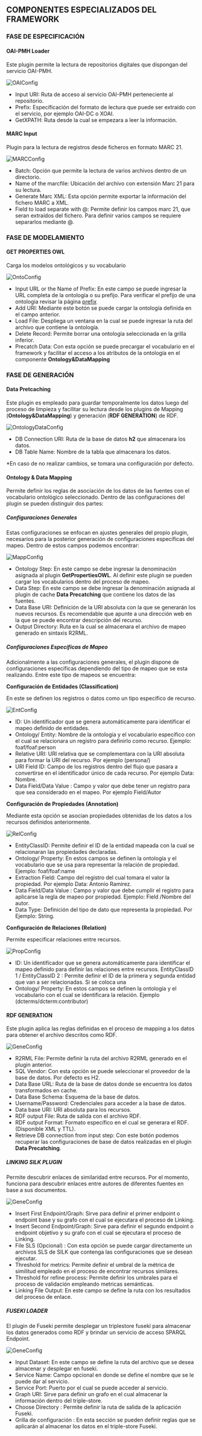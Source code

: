 

## COMPONENTES ESPECIALIZADOS DEL FRAMEWORK ##

### FASE DE ESPECIFICACIÓN ###
####  OAI-PMH Loader ####
Este plugin permite la lectura de repositorios digitales que dispongan del servicio OAI-PMH.

![OAIConfig](./Images/OAIconfig.png?style=centerme)


- Input URI: Ruta de acceso al servicio OAI-PMH perteneciente al repositorio.
- Prefix: Específicación del formato de lectura que puede ser extraído con el servicio, por ejemplo OAI-DC o XOAI.
- GetXPATH: Ruta desde la cual se empezara a leer la información.


#### MARC Input #### 
Plugin para la lectura de registros  desde ficheros en formato MARC 21.

![MARCConfig](./Images/marc21config.png?style=centerme)

- Batch: Opción que permite la lectura de varios  archivos dentro de un directorio.
- Name of the marcfile: Ubicación del archivo con extensión Marc 21 para su lectura.
- Generate Marc XML: Esta opción permite exportar  la información del fichero MARC a XML.
- Field to load separate with @: Permite definir los campos marc 21,  que seran extraídos del fichero. Para definir varios campos se requiere separarlos mediante @.

### FASE DE MODELAMIENTO ###
#### GET PROPERTIES OWL ####
Carga los modelos ontológicos y su  vocabulario 

![OntoConfig](./Images/ontologyload.png?style=centerme)

- Input URL or the Name of Prefix: En este campo se puede ingresar la URL completa de la ontología o su prefijo. Para verificar el prefijo de una ontologia revisar la página [prefix](http://prefix.cc/)
- Add URI: Mediante este botón se puede cargar la ontología definida en el campo anterior.
- Load File: Despliega un ventana en la cual se puede ingresar la ruta del archivo que contiene la ontología.
- Delete Record: Permite borrar una ontología seleccionada en la grilla inferior.
- Precatch Data: Con esta opción se puede precargar el vocabulario en el framework y facilitar el acceso a los atributos de la ontología  en el componente **Ontology&DataMapping**

### FASE DE GENERACIÓN ###
#### Data Pretcaching ####
Este plugin es empleado para guardar temporalmente los datos luego del proceso de limpieza y facilitar su lectura desde los plugins de Mapping (**Ontology&DataMapping**) y generación (**RDF GENERATION**)  de RDF.

![OntologyDataConfig](./Images/Datapretconfig.png?style=centerme)

- DB Connection URI: Ruta  de la base de datos **h2** que almacenara los datos.
- DB Table Name: Nombre de la tabla que almacenara los datos.

\*En caso de no realizar cambios, se tomara una configuración por defecto.

#### Ontology & Data Mapping ####
Permite definir los reglas de asociación de los datos de las fuentes con el vocabulario ontológico seleccionado. Dentro de las  configuraciones del plugin se pueden distinguir dos partes:


##### Configuraciones Generales #####
Estas configuraciones se enfocan en ajustes generales del propio plugin, necesarios para la posterior generación de configuraciones específicas del mapeo. Dentro de estos campos podemos encontrar:

![MappConfig](./Images/mappingconfig.png?style=centerme)

- Ontology Step: En este campo se debe ingresar  la denominación asignada al plugin **GetPropertiesOWL**. Al definir este plugin se pueden cargar los vocabularios dentro del proceso de mapeo. 
- Data Step: En este campo se debe ingresar  la denominación asignada al plugin de cache **Data Precatching** que contiene los datos de las fuentes.
- Data Base URI: Definición de la URI absoluta con la que se generarán los nuevos recursos. Es recomendable que apunte a una dirección web en la que se puede encontrar descripción del recurso.
- Output Directory: Ruta en la cual se almacenara el archivo de mapeo generado en sintaxis R2RML.


##### Configuraciones Específicas de Mapeo #####

Adicionalmente a las configuraciones generales, el plugin dispone de configuraciones específicas dependiendo del tipo de mapeo que se esta realizando. Entre este tipo de mapeos se encuentra:

**Configuración de  Entidades (Classification)**

En este se definen los registros o datos como un tipo específico de recurso.

![EntConfig](./Images/entity.png?style=centerme)

- ID: Un identifícador que se genera automáticamente para identificar el mapeo definido de entidades.
- Ontology/ Entity: Nombre de la ontologia y el vocabulario específico con el cual se relacionara un registro para definirlo como recurso. Ejemplo: foaf/foaf:person
- Relative URI: URI relativa que se complementara con la URI absoluta para formar la URI del recurso. Por ejemplo (persona/)
- URI Field ID: Campo de los registros dentro del flujo que pasara a convertirse en el identificador único de cada recurso. Por ejemplo Data: Nombre.
- Data Field/Data Value : Campo y valor que debe tener un registro para que sea considerado en el mapeo. Por ejemplo Field/Autor

**Configuración de  Propiedades (Annotation)**

Mediante esta opción se asocian propiedades obtenidas de los datos a los recursos definidos anteriormente.

![RelConfig](./Images/propertymap.png?style=centerme)

- EntityClassID: Permite definir el ID de la entidad mapeada con la cual se relacionaran las propiedades declaradas.
- Ontology/ Property: En estos campos se definen la ontología y el vocabulario que se usa para representar la relación de propiedad. Ejemplo: foaf/foaf:name
- Extraction Field: Campo del registro del cual tomara el valor la propiedad. Por ejemplo Data: Antonio Ramirez.
- Data Field/Data Value : Campo y valor que debe cumplir el registro para aplicarse la regla de mapeo por propiedad. Ejemplo: Field /Nombre del autor.
- Data Type: Definición del tipo de dato que representa la propiedad. Por Ejemplo: String.

**Configuración de  Relaciones (Relation)**

Permite especificar relaciones entre recursos.

![PropConfig](./Images/relationmap.png?style=centerme)

- ID: Un identifícador que se genera automáticamente para identificar el mapeo definido para definir las relaciones entre recursos. EntityClassID 1 / EntityClassID 2 : Permite definir el ID de la primera y segunda entidad que van a ser relacionadas. Si se coloca una 
- Ontology/ Property: En estos campos se definen la ontología y el vocabulario con el cual se identificara la relación. Ejemplo (dcterms/dcterm:contributor)



#### RDF GENERATION ####
Este plugin aplica las reglas definidas en el proceso de mapping a los datos para obtener el archivo descritos como RDF.

![GeneConfig](./Images/generatorconfig.png?style=centerme)

- R2RML File: Permite definir la ruta del archivo R2RML generado en el plugin anterior.
- SQL Vendor: Con esta opción se puede seleccionar el proveedor de la base de datos. Por defecto es H2.
- Data Base URL: Ruta de la base de datos donde se encuentra los datos transformados en cache.
- Data Base Schema: Esquema de la base de datos.
- Username/Password: Credenciales para acceder a la base de datos.
- Data base URI: URI absoluta para los recursos.
- RDF output File: Ruta de salida con el archivo RDF.
- RDF output Format: Formato específico en el cual se generara el RDF. (Disponible XML y TTL).
- Retrieve DB connection from input step: Con este botón podemos recuperar las configuraciones de base de datos realizadas en el plugin **Data Precatching**.

##### LINKING SILK PLUGIN ####
Permite descubrir enlaces de similaridad entre recursos. Por el momento, funciona para descubrir enlaces entre autores de diferentes fuentes en base a sus documentos. 

![GeneConfig](./Images/Linkconfig.png?style=centerme)

- Insert First Endpoint/Graph: Sirve para definir el primer endpoint o endpoint base y su grafo con el cual se ejecutara el proceso de Linking.
- Insert Second Endpoint/Graph: Sirve para definir el segundo endpoint o endpoint objetivo y su grafo con el cual se ejecutara el proceso de Linking.
- File SLS (Opcional) : Con esta opción se puede cargar directamente un archivos SLS de SILK que contenga las configuraciones que se desean ejecutar.
- Threshold for metrics: Permite definir el umbral de la métrica de similitud empleado en el proceso de encontrar recursos similares.
- Threshold for refine process: Permite definir los umbrales para el proceso de validación empleando metricas semánticas.
- Linking File Output: En este campo se define la ruta con los resultados del proceso de enlace.


##### FUSEKI LOADER ####
El plugin de Fuseki permite desplegar un triplestore fuseki para almacenar los datos generados como RDF y brindar un servicio de acceso SPARQL Endpoint.

![GeneConfig](./Images/fusekiconfig.png?style=centerme)

- Input Dataset: En este campo se define la ruta del archivo que se desea almacenar y desplegar en fuseki.
- Service Name: Campo opcional en donde se define el nombre que se le puede dar al servicio.
- Service Port: Puerto por el cual se puede acceder al servicio.
- Graph URI: Sirve para definir un grafo en el cual almacenar la información dentro del triple-store.
- Choose Directory : Permite definir la ruta de salida de la aplicación Fuseki.
- Grilla de configuración : En esta sección se pueden definir reglas que se aplicarán al almacenar los datos en el triple-store Fuseki.

